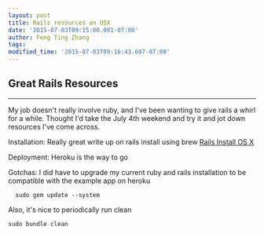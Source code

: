 ```yaml
---
layout: post
title: Rails resources on OSX
date: '2015-07-03T09:15:00.001-07:00'
author: Feng Ting Zhang
tags:
modified_time: '2015-07-03T09:16:43.607-07:00'
---
```


## Great Rails Resources

----------

My job doesn't really involve ruby, and I've been wanting to give rails a whirl for a while. Thought I'd take the July 4th weekend and try it and jot down resources I've come across.

Installation:
Really great write up on rails install using brew [Rails Install OS X](http://guides.railsgirls.com/install/#setup-for-os-x
)

Deployment:
Heroku is the way to go

Gotchas:
I did have to upgrade my current ruby and rails installation to be compatible with the example app on heroku
```
  sudo gem update --system
```

Also, it's nice to periodically run clean
```
sudo bundle clean
```
